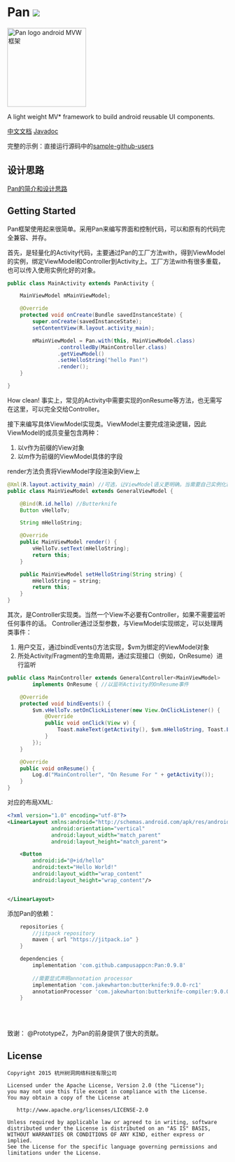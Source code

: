 # Pan [![](https://jitpack.io/v/campusappcn/Pan.svg)](https://jitpack.io/#campusappcn/Pan)

<img alt='Pan logo android MVW框架' src='https://img.alicdn.com/imgextra/i1/56380417/TB20PmhnXXXXXXPXpXXXXXXXXXX_!!56380417.png' width="180px">

A light weight MV* framework to build android reusable UI components.

[中文文档](http://campusappcn.github.io/Pan-Documentation/)  [Javadoc](http://campusappcn.github.io/Pan/)

完整的示例：直接运行源码中的[sample-github-users](https://github.com/campusappcn/Pan/tree/master/sample-github-users)

## 设计思路

[Pan的简介和设计思路](http://campusappcn.github.io/2016/03/18/2016-03-18-Pan%E7%9A%84%E7%AE%80%E4%BB%8B%E5%92%8C%E8%AE%BE%E8%AE%A1%E6%80%9D%E8%B7%AF/)

## Getting Started

Pan框架使用起来很简单。采用Pan来编写界面和控制代码，可以和原有的代码完全兼容、并存。

首先，是轻量化的Activity代码，主要通过Pan的工厂方法with，得到ViewModel的实例，绑定ViewModel和Controller到Activity上。工厂方法with有很多重载，也可以传入使用实例化好的对象。

```Java
public class MainActivity extends PanActivity {

    MainViewModel mMainViewModel;

    @Override
    protected void onCreate(Bundle savedInstanceState) {
        super.onCreate(savedInstanceState);
        setContentView(R.layout.activity_main);

        mMainViewModel = Pan.with(this, MainViewModel.class)
                .controlledBy(MainController.class)
                .getViewModel()
                .setHelloString("hello Pan!")
                .render();
    }

}
```

How clean! 事实上，常见的Activity中需要实现的onResume等方法，也无需写在这里，可以完全交给Controller。

<!-- more -->

接下来编写具体ViewModel实现类。ViewModel主要完成渲染逻辑，因此ViewModel的成员变量包含两种：

1. 以v作为前缀的View对象
2. 以m作为前缀的ViewModel具体的字段

render方法负责将ViewModel字段渲染到View上 
```Java
@Xml(R.layout.activity_main) //可选，让ViewModel语义更明确。当需要自己实例化新View时必选。
public class MainViewModel extends GeneralViewModel {

    @Bind(R.id.hello) //Butterknife
    Button vHelloTv;

    String mHelloString;

    @Override
    public MainViewModel render() {
        vHelloTv.setText(mHelloString);
        return this;
    }

    public MainViewModel setHelloString(String string) {
        mHelloString = string;
        return this;
    }
}
```

其次，是Controller实现类。当然一个View不必要有Controller，如果不需要监听任何事件的话。
Controller通过泛型参数，与ViewModel实现绑定，可以处理两类事件：
1. 用户交互，通过bindEvents()方法实现，$vm为绑定的ViewModel对象
2. 所处Activity/Fragment的生命周期，通过实现接口（例如，OnResume）进行监听

```Java
public class MainController extends GeneralController<MainViewModel> 
		implements OnResume { //以监听Activity的OnResume事件

    @Override
    protected void bindEvents() {
        $vm.vHelloTv.setOnClickListener(new View.OnClickListener() {
            @Override
            public void onClick(View v) {
                Toast.makeText(getActivity(), $vm.mHelloString, Toast.LENGTH_SHORT).show();
            }
        });
    }

    @Override
    public void onResume() {
        Log.d("MainController", "On Resume For " + getActivity());
    }
}
```

对应的布局XML:
```XML
<?xml version="1.0" encoding="utf-8"?>
<LinearLayout xmlns:android="http://schemas.android.com/apk/res/android"
              android:orientation="vertical"
              android:layout_width="match_parent"
              android:layout_height="match_parent">

    <Button
        android:id="@+id/hello"
        android:text="Hello World!"
        android:layout_width="wrap_content"
        android:layout_height="wrap_content"/>


</LinearLayout>
```
添加Pan的依赖：

```groovy
	repositories {
		//jitpack repository
		maven { url "https://jitpack.io" }
	}

	dependencies {
        implementation 'com.github.campusappcn:Pan:0.9.8'
        
        //需要显式声明annotation processor
        implementation 'com.jakewharton:butterknife:9.0.0-rc1'
        annotationProcessor 'com.jakewharton:butterknife-compiler:9.0.0-rc1'
	}
```

<br/>
<br/>

致谢：
   @PrototypeZ，为Pan的前身提供了很大的贡献。

License
-------

    Copyright 2015 杭州树洞网络科技有限公司

    Licensed under the Apache License, Version 2.0 (the "License");
    you may not use this file except in compliance with the License.
    You may obtain a copy of the License at

       http://www.apache.org/licenses/LICENSE-2.0

    Unless required by applicable law or agreed to in writing, software
    distributed under the License is distributed on an "AS IS" BASIS,
    WITHOUT WARRANTIES OR CONDITIONS OF ANY KIND, either express or implied.
    See the License for the specific language governing permissions and
    limitations under the License.
